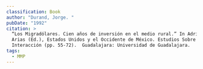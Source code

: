 ```yaml
---
classification: Book
author: "Durand, Jorge. "
pubDate: "1992"
citation: >
  “Los Migradólares. Cien años de inversión en el medio rural.” In Adrián León
  Arias (Ed.), Estados Unidos y el Occidente de México. Estudios Sobre su
  Interacción (pp. 55-72).  Guadalajara: Universidad de Guadalajara.
tags:
  - MMP
---
```

